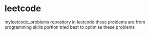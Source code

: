 # leetcode
myleetcode_problems repository
in leetcode these problems are from programming skills portion
tried best to optimise these problems
